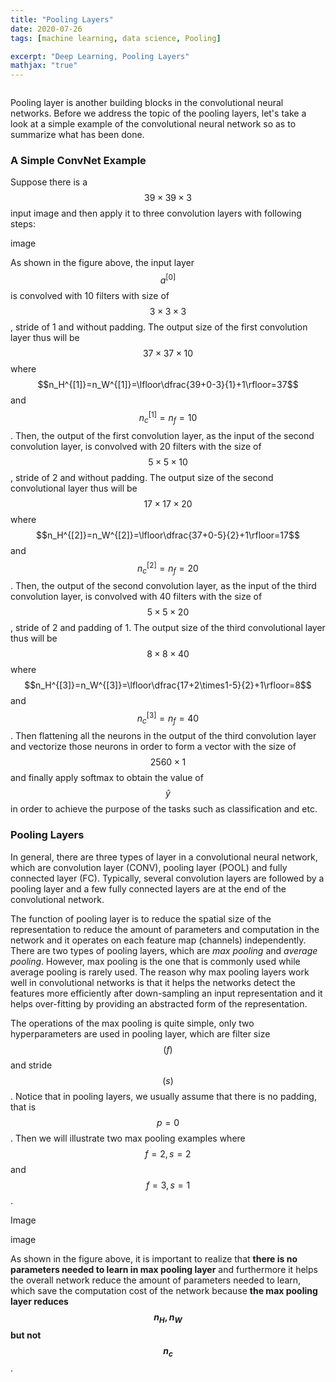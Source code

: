 ```yaml
---
title: "Pooling Layers"
date: 2020-07-26
tags: [machine learning, data science, Pooling]

excerpt: "Deep Learning, Pooling Layers"
mathjax: "true"
---
```


<img src="{{ site.url }}{{ site.baseurl }}/images/pooling/header_img.png" alt="">

Pooling layer is another building blocks in the convolutional neural networks. Before we address the topic of the pooling layers, let's take a look at a simple example of the convolutional neural network so as to summarize what has been done.

### A Simple ConvNet Example
Suppose there is a $$39\times39\times3$$ input image and then apply it to three convolution layers with following steps:

image

As shown in the figure above, the input layer $$a^{[0]}$$ is convolved with 10 filters with size of $$3\times3\times3$$, stride of 1 and without padding. The output size of the first convolution layer thus will be $$37\times37\times10$$ where $$n_H^{[1]}=n_W^{[1]}=\lfloor\dfrac{39+0-3}{1}+1\rfloor=37$$ and $$n_c^{[1]}=n_f=10$$. Then, the output of the first convolution layer, as the input of the second convolution layer, is convolved with 20 filters with the size of $$5\times5\times10$$, stride of 2 and without padding. The output size of the second convolutional layer thus will be $$17\times17\times20$$ where $$n_H^{[2]}=n_W^{[2]}=\lfloor\dfrac{37+0-5}{2}+1\rfloor=17$$ and $$n_c^{[2]}=n_f=20$$. Then, the output of the second convolution layer, as the input of the third convolution layer, is convolved with 40 filters with the size of $$5\times5\times20$$, stride of 2 and padding of 1. The output size of the third convolutional layer thus will be $$8\times8\times40$$ where $$n_H^{[3]}=n_W^{[3]}=\lfloor\dfrac{17+2\times1-5}{2}+1\rfloor=8$$ and $$n_c^{[3]}=n_f=40$$. Then flattening all the neurons in the output of the third convolution layer and vectorize those neurons in order to form a vector with the size of $$2560\times1$$ and finally apply softmax to obtain the value of $$\hat{y}$$ in order to achieve the purpose of the tasks such as classification and etc.

### Pooling Layers
In general, there are three types of layer in a convolutional neural network, which are convolution layer (CONV), pooling layer (POOL) and fully connected layer (FC). Typically, several convolution layers are followed by a pooling layer and a few fully connected layers are at the end of the convolutional network.

The function of pooling layer is to reduce the spatial size of the representation to reduce the amount of parameters and computation in the network and it operates on each feature map (channels) independently. There are two types of pooling layers, which are *max pooling* and *average pooling*. However, max pooling is the one that is commonly used while average pooling is rarely used. The reason why max pooling layers work well in convolutional networks is that it helps the networks detect the features more efficiently after down-sampling an input representation and it helps over-fitting by providing an abstracted form of the representation.

The operations of the max pooling is quite simple, only two hyperparameters are used in pooling layer, which are filter size $$(f)$$ and stride $$(s)$$. Notice that in pooling layers, we usually assume that there is no padding, that is $$p=0$$. Then we will illustrate two max pooling examples where $$f=2,s=2$$ and $$f=3,s=1$$.

Image

image

As shown in the figure above, it is important to realize that **there is no parameters needed to learn in max pooling layer** and furthermore it helps the overall network reduce the amount of parameters needed to learn, which save the computation cost of the network because **the max pooling layer reduces $$n_H, n_W$$ but not $$n_c$$**.
